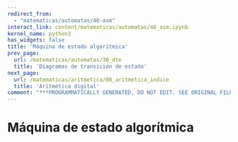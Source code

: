 ```yaml
---
redirect_from:
  - "matematicas/automatas/40-asm"
interact_link: content/matematicas/automatas/40_asm.ipynb
kernel_name: python3
has_widgets: false
title: 'Máquina de estado algorítmica'
prev_page:
  url: /matematicas/automatas/30_dte
  title: 'Diagramas de transición de estado'
next_page:
  url: /matematicas/aritmetica/00_aritmetica_indice
  title: 'Aritmética digital'
comment: "***PROGRAMMATICALLY GENERATED, DO NOT EDIT. SEE ORIGINAL FILES IN /content***"
---
```



# **Máquina de estado algorítmica**

